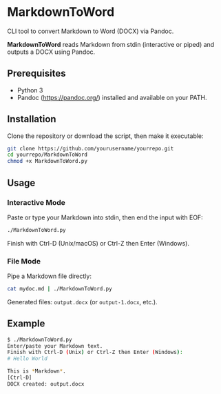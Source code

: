 # MarkdownToWord

CLI tool to convert Markdown to Word (DOCX) via Pandoc.

**MarkdownToWord** reads Markdown from stdin (interactive or piped) and outputs a DOCX using Pandoc.

## Prerequisites

- Python 3
- Pandoc (https://pandoc.org/) installed and available on your PATH.

## Installation

Clone the repository or download the script, then make it executable:

```bash
git clone https://github.com/yourusername/yourrepo.git
cd yourrepo/MarkdownToWord
chmod +x MarkdownToWord.py
```

## Usage

### Interactive Mode

Paste or type your Markdown into stdin, then end the input with EOF:

```bash
./MarkdownToWord.py
```

Finish with Ctrl-D (Unix/macOS) or Ctrl-Z then Enter (Windows).

### File Mode

Pipe a Markdown file directly:

```bash
cat mydoc.md | ./MarkdownToWord.py
```

Generated files: `output.docx` (or `output-1.docx`, etc.).

## Example

```bash
$ ./MarkdownToWord.py
Enter/paste your Markdown text.
Finish with Ctrl-D (Unix) or Ctrl-Z then Enter (Windows):
# Hello World

This is *Markdown*.
[Ctrl-D]
DOCX created: output.docx
```